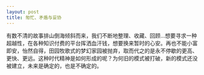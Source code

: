```yaml
---
layout: post
title: 匆忙、矛盾与妥协
---
```

有数不清的故事排山倒海倾斜而来，我们不断地整理、收藏、回顾...想要寻求一种超越性，在各种知识付费的平台挥洒血汗钱，想要换来暂时的心安。再也不能小富即安，怡然自得，田园牧歌式的梦幻家园被抛弃，取而代之的是永不停歇的更高、更快、更远。这种时代精神是如何形成的呢？为何旧的模式被打破，新的模式还没被建立，未来是确定的，也是不确定的。
